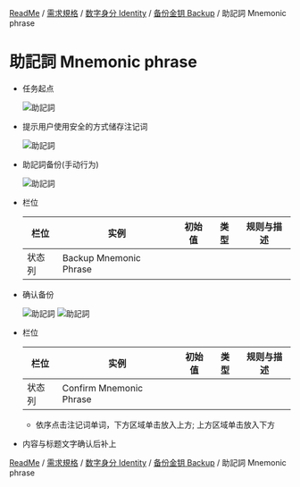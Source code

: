 [ReadMe](../README.md) / [需求規格](../requirements.md) / [数字身分 Identity](identity.md) / [备份金钥 Backup](backup.md) / 助記詞 Mnemonic phrase

# 助記詞 Mnemonic phrase

* 任务起点

  ![助記詞](/docs/assets/screen-02-backup-mnemonic-phrase-note.png)

* 提示用户使用安全的方式储存注记词

  ![助記詞](/docs/assets/screen-03-backup-mnemonic-phrase-popup.png)

* 助記詞备份(手动行为)

  ![助記詞](/docs/assets/screen-04-backup-mnemonic-phrase.png)

* 栏位

  栏位 | 实例 | 初始值 | 类型 | 规则与描述
  ------------- | ------------- | ------------- | ------------- | -------------
  状态列 | Backup Mnemonic Phrase | | |

* 确认备份

  ![助記詞](/docs/assets/screen-05-confirm-mnemonic-phrase.png)
  ![助記詞](/docs/assets/screen-06-confirm-mnemonic-phrase-done.png)

* 栏位

  栏位 | 实例 | 初始值 | 类型 | 规则与描述
  ------------- | ------------- | ------------- | ------------- | -------------
  状态列 | Confirm Mnemonic Phrase | | |

  * 依序点击注记词单词，下方区域单击放入上方; 上方区域单击放入下方

* 内容与标题文字确认后补上

[ReadMe](../README.md) / [需求規格](../requirements.md) / [数字身分 Identity](identity.md) / [备份金钥 Backup](backup.md) / 助記詞 Mnemonic phrase